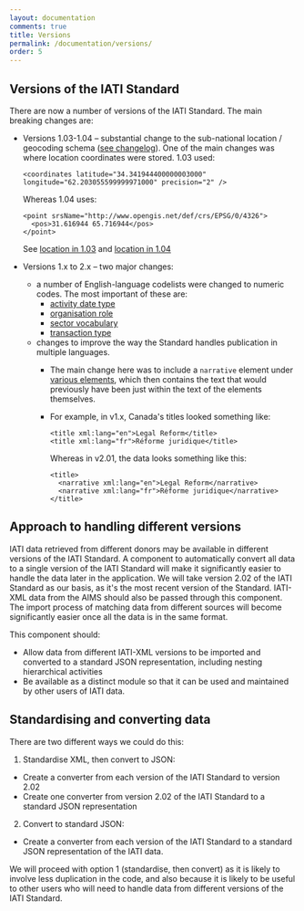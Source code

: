 ```yaml
---
layout: documentation
comments: true
title: Versions
permalink: /documentation/versions/
order: 5
---
```


## Versions of the IATI Standard

There are now a number of versions of the IATI Standard. The main breaking changes are:

* Versions 1.03-1.04 &ndash; substantial change to the sub-national location / geocoding schema ([see changelog](http://iatistandard.org/upgrades/decimal-upgrade-to-1-04/1-04-changes/)). One of the main changes was where location coordinates were stored. 1.03 used:

      <coordinates latitude="34.341944400000003000" longitude="62.203055599999971000" precision="2" />
    
    Whereas 1.04 uses:

      <point srsName="http://www.opengis.net/def/crs/EPSG/0/4326">
        <pos>31.616944 65.716944</pos>
      </point>
    
    See [location in 1.03](http://iatistandard.org/103/activities-standard/location/index.html) and [location in 1.04](http://iatistandard.org/104/activity-standard/iati-activities/iati-activity/location/)
* Versions 1.x to 2.x &ndash; two major changes:
   * a number of English-language codelists were changed to numeric codes. The most important of these are:
     * [activity date type](http://iatistandard.org/201/upgrades/integer-upgrade-to-2-01/2-01-changes/#activity-date-type-amended-codes)
     * [organisation role](http://iatistandard.org/201/upgrades/integer-upgrade-to-2-01/2-01-changes/#organisation-role-amended-codes)
     * [sector vocabulary](http://iatistandard.org/201/upgrades/integer-upgrade-to-2-01/2-01-changes/#sector-vocabulary-was-vocabulary-amended-codes)
     * [transaction type](http://iatistandard.org/201/upgrades/integer-upgrade-to-2-01/2-01-changes/#transaction-type-amended-codes)
   * changes to improve the way the Standard handles publication in multiple languages.
     * The main change here was to include a `narrative` element under [various elements](http://iatistandard.org/201/upgrades/integer-upgrade-to-2-01/2-01-changes/#narrative-new-elements), which then contains the text that would previously have been just within the text of the elements themselves.
     * For example, in v1.x, Canada's titles looked something like:
           
           <title xml:lang="en">Legal Reform</title>
           <title xml:lang="fr">Réforme juridique</title>

         Whereas in v2.01, the data looks something like this:
           
           <title>
             <narrative xml:lang="en">Legal Reform</narrative>
             <narrative xml:lang="fr">Réforme juridique</narrative>
           </title>

## Approach to handling different versions

IATI data retrieved from different donors may be available in different versions of the IATI Standard. A component to automatically convert all data to a single version of the IATI Standard will make it significantly easier to handle the data later in the application. We will take version 2.02 of the IATI Standard as our basis, as it's the most recent version of the Standard. IATI-XML data from the AIMS should also be passed through this component. The import process of matching data from different sources will become significantly easier once all the data is in the same format.

This component should:

*	Allow data from different IATI-XML versions to be imported and converted to a standard JSON representation, including nesting hierarchical activities
*	Be available as a distinct module so that it can be used and maintained by other users of IATI data.

## Standardising and converting data

There are two different ways we could do this:

1. Standardise XML, then convert to JSON:
  * Create a converter from each version of the IATI Standard to version 2.02
  * Create one converter from version 2.02 of the IATI Standard to a standard JSON representation

2. Convert to standard JSON:
  * Create a converter from each version of the IATI Standard to a standard JSON representation of the IATI data.

We will proceed with option 1 (standardise, then convert) as it is likely to involve less duplication in the code, and also because it is likely to be useful to other users who will need to handle data from different versions of the IATI Standard.
